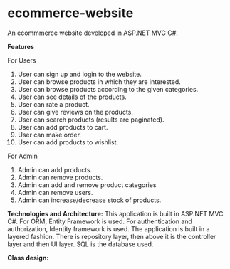 # ecommerce-website
An ecommmerce website developed in ASP.NET MVC C#.

**Features**

For Users
1. User can sign up and login to the website.
2. User can browse products in which they are interested.
3. User can browse products according to the given categories.
4. User can see details of the products.
5. User can rate a product.
6. User can give reviews on the products.
7. User can search products (results are paginated).
8. User can add products to cart.
9. User can make order.
10. User can add products to wishlist.

For Admin
1. Admin can add products.
2. Admin can remove products.
3. Admin can add and remove product categories
4. Admin can remove users.
5. Admin can increase/decrease stock of products.

**Technologies and Architecture:**
This application is built in ASP.NET MVC C#. For ORM, Entity Framework is used. For authentication and authorization, Identity framework is used. The application 
is built in a layered fashion. There is repository layer, then above it is the controller layer and then UI layer. SQL is the database used.

**Class design:**

